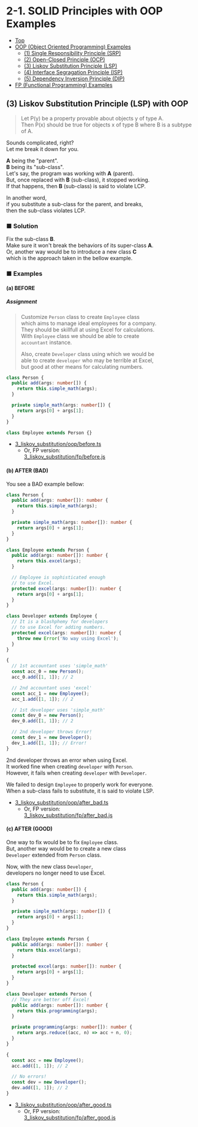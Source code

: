 # 2-1. SOLID Principles with OOP Examples

- [Top](../../README.md)
- [OOP (Object Oriented Programming) Examples](./oop.md)
  - [(1) Single Responsibility Principle (SRP)](1_single_responsibility.md)
  - [(2) Open-Closed Principle (OCP)](2_open_closed.md)
  - [(3) Liskov Substitution Principle (LSP)](3_liskov_substitution.md)
  - [(4) Interface Segragation Principle (ISP)](4_interface_segragation.md)
  - [(5) Dependency Inversion Principle (DIP)](5_dependency_inversion.md)
- [FP (Functional Programming) Examples](../fp/fp.md)

## (3) Liskov Substitution Principle (LSP) with OOP

> Let P(y) be a property provable about objects y of type A.  
> Then P(x) should be true for objects x of type B where B is a subtype of A.

Sounds complicated, right?  
Let me break it down for you.

**A** being the "parent".  
**B** being its "sub-class".  
Let's say, the program was working with **A** (parent).  
But, once replaced with **B** (sub-class), it stopped working.  
If that happens, then **B** (sub-class) is said to violate LCP.

In another word,  
if you substitute a sub-class for the parent, and breaks,  
then the sub-class violates LCP.

### ■ Solution

Fix the sub-class **B**.  
Make sure it won't break the behaviors of its super-class **A**.  
Or, another way would be to introduce a new class **C**  
which is the approach taken in the bellow example.

### ■ Examples

#### (a) BEFORE

##### Assignment

> Customize `Person` class to create `Employee` class  
> which aims to manage ideal employees for a company.  
> They should be skillfull at using Excel for calculations.  
> With `Employee` class we should be able to create  
> `accountant` instance.
>  
> Also, create `Developer` class using which we would be  
> able to create `developer` who may be terrible at Excel,  
> but good at other means for calculating numbers.

```ts
class Person {
  public add(args: number[]) {
    return this.simple_math(args);
  }

  private simple_math(args: number[]) {
    return args[0] + args[1];
  }
}

class Employee extends Person {}
```

- [3_liskov_substitution/oop/before.ts](../../src/3_liskov_substitution/oop/before.ts)
  - Or, FP version:  
[3_liskov_substitution/fp/before.js](../../src/3_liskov_substitution/fp/before.js)


#### (b) AFTER (BAD)

You see a BAD example bellow:

```ts
class Person {
  public add(args: number[]): number {
    return this.simple_math(args);
  }

  private simple_math(args: number[]): number {
    return args[0] + args[1];
  }
}

class Employee extends Person {
  public add(args: number[]): number {
    return this.excel(args);
  }

  // Employee is sophisticated enough
  // to use Excel.
  protected excel(args: number[]): number {
    return args[0] + args[1];
  }
}

class Developer extends Employee {
  // It is a blashphemy for developers
  // to use Excel for adding numbers.
  protected excel(args: number[]): number {
    throw new Error('No way using Excel');
  }
}

{
  // 1st accountant uses 'simple_math'
  const acc_0 = new Person();
  acc_0.add([1, 1]); // 2

  // 2nd accountant uses 'excel'
  const acc_1 = new Employee();
  acc_1.add([1, 1]); // 2

  // 1st developer uses 'simple_math'
  const dev_0 = new Person();
  dev_0.add([1, 1]); // 2

  // 2nd developer throws Error!
  const dev_1 = new Developer();
  dev_1.add([1, 1]); // Error!
}
```

2nd developer throws an error when using Excel.  
It worked fine when creating `developer` with `Person`.  
However, it fails when creating `developer` with `Developer`.

We failed to design `Employee` to properly work for everyone.  
When a sub-class fails to substitute, it is said to violate LSP.

- [3_liskov_substitution/oop/after_bad.ts](../../src/3_liskov_substitution/oop/after_bad.ts)
  - Or, FP version:  
[3_liskov_substitution/fp/after_bad.js](../../src/3_liskov_substitution/fp/after_bad.js)


#### (c) AFTER (GOOD)

One way to fix would be to fix `Employee` class.  
But, another way would be to create a new class  
`Developer` extended from `Person` class.

Now, with the new class `Developer`,  
developers no longer need to use Excel.

```ts
class Person {
  public add(args: number[]) {
    return this.simple_math(args);
  }

  private simple_math(args: number[]) {
    return args[0] + args[1];
  }
}

class Employee extends Person {
  public add(args: number[]): number {
    return this.excel(args);
  }

  protected excel(args: number[]): number {
    return args[0] + args[1];
  }
}

class Developer extends Person {
  // They are better off Excel!
  public add(args: number[]): number {
    return this.programming(args);
  }

  private programming(args: number[]): number {
    return args.reduce((acc, n) => acc + n, 0);
  }
}

{
  const acc = new Employee();
  acc.add([1, 1]); // 2

  // No errors!
  const dev = new Developer();
  dev.add([1, 1]); // 2
}
```

- [3_liskov_substitution/oop/after_good.ts](../../src/3_liskov_substitution/oop/after_good.ts)
  - Or, FP version:  
[3_liskov_substitution/fp/after_good.js](../../src/3_liskov_substitution/fp/after_good.js)
